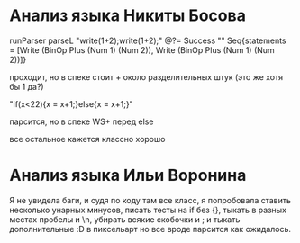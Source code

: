# Анализ языка Никиты Босова

runParser parseL "write(1+2);write(1+2);" @?= Success "" Seq{statements = [Write (BinOp Plus (Num 1) (Num 2)), Write (BinOp Plus (Num 1) (Num 2))]}

проходит, но в спеке стоит + около разделительных штук (это же хотя бы 1 да?)

"if(x<22){x = x+1;}else{x = x+1;}"

парсится, но в спеке WS+ перед else

все остальное кажется классно хорошо

# Анализ языка Ильи Воронина

Я не увидела баги, и судя по коду там все класс, я попробовала ставить несколько унарных минусов, писать тесты на if без {}, тыкать в разных местах пробелы и \n, убирать всякие скобочки и ; и тыкать дополнительные :D в пиксельарт но все вроде парсится как ожидалось.
